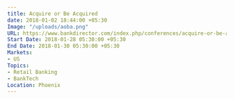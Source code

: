 ```yaml
---
title: Acquire or Be Acquired
date: 2018-01-02 18:44:00 +05:30
Image: "/uploads/aoba.png"
URL: https://www.bankdirector.com/index.php/conferences/acquire-or-be-acquired-conference-2018/
Start Date: 2018-01-28 05:30:00 +05:30
End Date: 2018-01-30 05:30:00 +05:30
Markets:
- US
Topics:
- Retail Banking
- BankTech
Location: Phoenix
---
```


